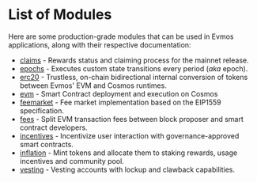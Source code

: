<!--
order: 0
-->

# List of Modules

Here are some production-grade modules that can be used in Evmos applications, along with their respective documentation:

- [claims](claims/spec/README.md) - Rewards status and claiming process for the mainnet release.
- [epochs](epochs/spec/README.md) - Executes custom state transitions every period (*aka* epoch).
- [erc20](erc20/spec/README.md) - Trustless, on-chain bidirectional internal conversion of tokens between Evmos' EVM and Cosmos runtimes.
- [evm](https://docs.evmos.org/modules/evm/) - Smart Contract deployment and execution on Cosmos
- [feemarket](https://docs.evmos.org/modules/feemarket/) - Fee market implementation based on the EIP1559 specification.
- [fees](fees/spec/README.md) - Split EVM transaction fees between block proposer and smart contract developers.
- [incentives](incentives/spec/README.md) - Incentivize user interaction with governance-approved smart contracts.
- [inflation](inflation/spec/README.md) - Mint tokens and allocate them to staking rewards, usage incentives and community pool.
- [vesting](vesting/spec/README.md) - Vesting accounts with lockup and clawback capabilities.
